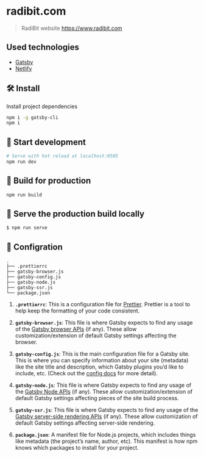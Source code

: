 # radibit.com

> RadiBit website https://www.radibit.com

## Used technologies

- [Gatsby](https://www.gatsbyjs.org/)
- [Netlify](https://www.netlify.com/)

## 🛠️ Install

Install project dependencies

```sh
npm i -g gatsby-cli
npm i
```

## 👷‍ Start development

```sh
# Serve with hot reload at localhost:0505
npm run dev
```

## 🤵 Build for production

```sh
npm run build
```

## 🐳 Serve the production build locally

```sh
$ npm run serve
```

## 🧐 Configration

    .
    ├── .prettierrc
    ├── gatsby-browser.js
    ├── gatsby-config.js
    ├── gatsby-node.js
    ├── gatsby-ssr.js
    └── package.json

1.  **`.prettierrc`**: This is a configuration file for [Prettier](https://prettier.io/). Prettier is a tool to help keep the formatting of your code consistent.

2.  **`gatsby-browser.js`**: This file is where Gatsby expects to find any usage of the [Gatsby browser APIs](https://www.gatsbyjs.org/docs/browser-apis/) (if any). These allow customization/extension of default Gatsby settings affecting the browser.

3.  **`gatsby-config.js`**: This is the main configuration file for a Gatsby site. This is where you can specify information about your site (metadata) like the site title and description, which Gatsby plugins you’d like to include, etc. (Check out the [config docs](https://www.gatsbyjs.org/docs/gatsby-config/) for more detail).

4.  **`gatsby-node.js`**: This file is where Gatsby expects to find any usage of the [Gatsby Node APIs](https://www.gatsbyjs.org/docs/node-apis/) (if any). These allow customization/extension of default Gatsby settings affecting pieces of the site build process.

5.  **`gatsby-ssr.js`**: This file is where Gatsby expects to find any usage of the [Gatsby server-side rendering APIs](https://www.gatsbyjs.org/docs/ssr-apis/) (if any). These allow customization of default Gatsby settings affecting server-side rendering.

6.  **`package.json`**: A manifest file for Node.js projects, which includes things like metadata (the project’s name, author, etc). This manifest is how npm knows which packages to install for your project.
